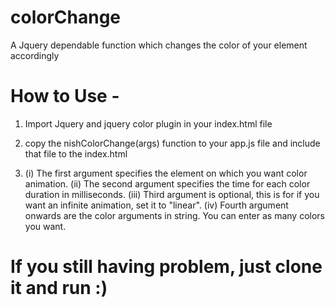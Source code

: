 # colorChange
A Jquery dependable function which changes the color of your element accordingly

# How to Use -
1.  Import Jquery and jquery color plugin in your index.html file

<script src="https://code.jquery.com/jquery-1.12.3.min.js" integrity="sha256-aaODHAgvwQW1bFOGXMeX+pC4PZIPsvn2h1sArYOhgXQ=" crossorigin="anonymous"></script>
<script src="//cdn.jsdelivr.net/jquery.color-animation/1/mainfile"></script>

2. copy the nishColorChange(args) function to your app.js file and include that file to the index.html

3. (i) The first argument specifies the element on which you want color animation.
   (ii) The second argument specifies the time for each color duration in milliseconds.
   (iii) Third argument is optional, this is for if you want an infinite animation, set it to "linear".
   (iv) Fourth argument onwards are the color arguments in string. You can enter as many colors you want.
   
  # If you still having problem, just clone it and run :)
